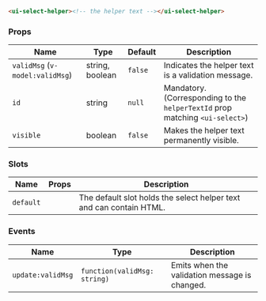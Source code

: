 ```html
<ui-select-helper><!-- the helper text --></ui-select-helper>
```

### Props

| Name                            | Type            | Default | Description                                                                  |
| ------------------------------- | --------------- | ------- | ---------------------------------------------------------------------------- |
| `validMsg` (`v-model:validMsg`) | string, boolean | `false` | Indicates the helper text is a validation message.                           |
| `id`                            | string          | `null`  | Mandatory. (Corresponding to the `helperTextId` prop matching `<ui-select>`) |
| `visible`                       | boolean         | `false` | Makes the helper text permanently visible.                                   |

### Slots

| Name      | Props | Description                                                         |
| --------- | ----- | ------------------------------------------------------------------- |
| `default` |       | The default slot holds the select helper text and can contain HTML. |

### Events

| Name              | Type                         | Description                                   |
| ----------------- | ---------------------------- | --------------------------------------------- |
| `update:validMsg` | `function(validMsg: string)` | Emits when the validation message is changed. |
